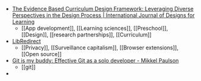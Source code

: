 - [The Evidence Based Curriculum Design Framework: Leveraging Diverse Perspectives in the Design Process | International Journal of Designs for Learning](https://scholarworks.iu.edu/journals/index.php/ijdl/article/view/23080)
	- [[App development]], [[Learning sciences]], [[Preschool]], [[Design]], [[research partnerships]], [[Curriculum]]
- [LibRedirect](https://libredirect.github.io/)
	- [[Privacy]], [[Surveillance capitalism]], [[Browser extensions]], [[Open source]]
- [Git is my buddy: Effective Git as a solo developer - Mikkel Paulson](https://mikkel.ca/blog/git-is-my-buddy-effective-solo-developer/)
	- [[git]]
-